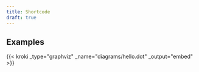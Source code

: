 ```yaml
---
title: Shortcode
draft: true
---
```


## Examples

{{< kroki _type="graphviz" _name="diagrams/hello.dot" _output="embed" >}}
